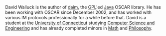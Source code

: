 David Walluck is the author of [daim](http://daim.dev.java.net/), the [GPL](http://www.fsf.org/copyleft/library.html)'ed [Java](http://java.sun.com/) OSCAR library. He has been working with OSCAR since December 2002, and has worked with various IM protocols professionally for a while before that. David is a student at the [University of Connecticut](http://www.uconn.edu/) studying [Computer Science and Engineering](http://www.cse.uconn.edu/) and has already completed minors in [Math](http://www.math.uconn.edu/index.php?content=Undergraduate/mathminor&sidestrip=&title=Mathematics%20Minor) and [Philosophy](http://vm.uconn.edu/~wwwphil/majmin.html).